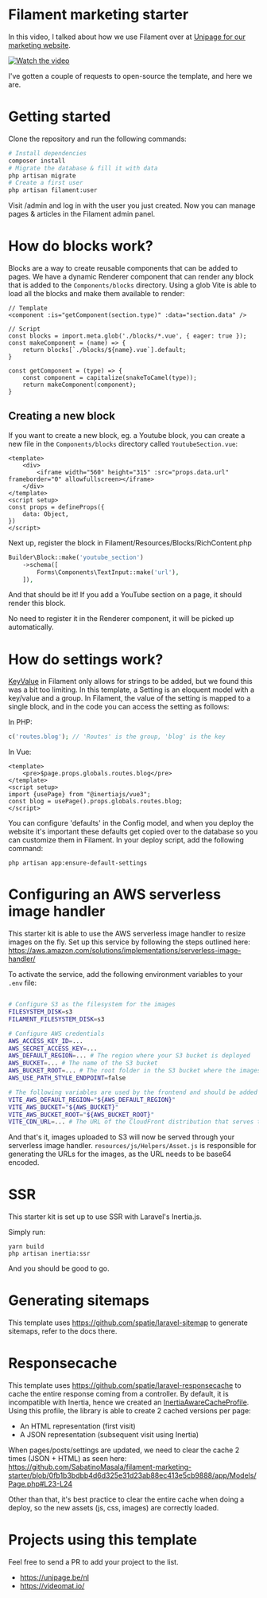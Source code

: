 # Filament marketing starter

In this video, I talked about how we use Filament over at [Unipage for our marketing website](https://unipage.be/nl).

[![Watch the video](https://i.ytimg.com/vi/U5eViAKHD0o/maxresdefault.jpg)](https://youtu.be/U5eViAKHD0o)

I've gotten a couple of requests to open-source the template, and here we are.

# Getting started

Clone the repository and run the following commands:

```bash
# Install dependencies
composer install
# Migrate the database & fill it with data
php artisan migrate
# Create a first user
php artisan filament:user
```

Visit /admin and log in with the user you just created.
Now you can manage pages & articles in the Filament admin panel.

# How do blocks work?

Blocks are a way to create reusable components that can be added to pages.
We have a dynamic Renderer component that can render any block that is added to the `Components/blocks` directory.
Using a glob Vite is able to load all the blocks and make them available to render:
```
// Template
<component :is="getComponent(section.type)" :data="section.data" />

// Script
const blocks = import.meta.glob('./blocks/*.vue', { eager: true });
const makeComponent = (name) => {
    return blocks[`./blocks/${name}.vue`].default;
}

const getComponent = (type) => {
    const component = capitalize(snakeToCamel(type));
    return makeComponent(component);
}
```

## Creating a new block

If you want to create a new block, eg. a Youtube block, you can create a new file in the `Components/blocks` directory called `YoutubeSection.vue`:

```vue
<template>
    <div>
        <iframe width="560" height="315" :src="props.data.url" frameborder="0" allowfullscreen></iframe>
    </div>
</template>
<script setup>
const props = defineProps({
    data: Object,
})
</script>
```

Next up, register the block in Filament/Resources/Blocks/RichContent.php

```php
Builder\Block::make('youtube_section')
    ->schema([
        Forms\Components\TextInput::make('url'),
    ]),
```

And that should be it! If you add a YouTube section on a page, it should render this block.

No need to register it in the Renderer component, it will be picked up automatically.

# How do settings work?

[KeyValue](https://filamentphp.com/docs/3.x/forms/fields/key-value) in Filament only allows for strings to be added, but we found this was a bit too limiting.
In this template, a Setting is an eloquent model with a key/value and a group. In Filament, the value of the setting is mapped to a single block, and in the code you can access the setting as follows:

In PHP:
```php
c('routes.blog'); // 'Routes' is the group, 'blog' is the key
```

In Vue:
```Vue
<template>
    <pre>$page.props.globals.routes.blog</pre>
</template>
<script setup>
import {usePage} from "@inertiajs/vue3";
const blog = usePage().props.globals.routes.blog;
</script>
```

You can configure 'defaults' in the Config model, and when you deploy the website it's important these defaults get copied over to the database so you can customize them in Filament.
In your deploy script, add the following command:
```
php artisan app:ensure-default-settings
```

# Configuring an AWS serverless image handler

This starter kit is able to use the AWS serverless image handler to resize images on the fly.
Set up this service by following the steps outlined here: https://aws.amazon.com/solutions/implementations/serverless-image-handler/

To activate the service, add the following environment variables to your `.env` file:

```bash

# Configure S3 as the filesystem for the images
FILESYSTEM_DISK=s3
FILAMENT_FILESYSTEM_DISK=s3

# Configure AWS credentials
AWS_ACCESS_KEY_ID=...
AWS_SECRET_ACCESS_KEY=...
AWS_DEFAULT_REGION=... # The region where your S3 bucket is deployed
AWS_BUCKET=... # The name of the S3 bucket
AWS_BUCKET_ROOT=... # The root folder in the S3 bucket where the images are stored, e.g. "images"
AWS_USE_PATH_STYLE_ENDPOINT=false

# The following variables are used by the frontend and should be added to .env
VITE_AWS_DEFAULT_REGION="${AWS_DEFAULT_REGION}"
VITE_AWS_BUCKET="${AWS_BUCKET}"
VITE_AWS_BUCKET_ROOT="${AWS_BUCKET_ROOT}"
VITE_CDN_URL=... # The URL of the CloudFront distribution that serves the images
```

And that's it, images uploaded to S3 will now be served through your serverless image handler.
`resources/js/Helpers/Asset.js` is responsible for generating the URLs for the images, as the URL needs to be base64 encoded.

# SSR

This starter kit is set up to use SSR with Laravel's Inertia.js.

Simply run:
```
yarn build
php artisan inertia:ssr
```

And you should be good to go.

# Generating sitemaps

This template uses https://github.com/spatie/laravel-sitemap to generate sitemaps, refer to the docs there.

# Responsecache

This template uses https://github.com/spatie/laravel-responsecache to cache the entire response coming from a controller.
By default, it is incompatible with Inertia, hence we created an [InertiaAwareCacheProfile](https://github.com/SabatinoMasala/filament-marketing-starter/blob/main/app/Http/CacheProfiles/InertiaAwareCacheProfile.php). Using this profile, the library is able to create 2 cached versions per page:
- An HTML representation (first visit)
- A JSON representation (subsequent visit using Inertia)

When pages/posts/settings are updated, we need to clear the cache 2 times (JSON + HTML) as seen here: https://github.com/SabatinoMasala/filament-marketing-starter/blob/0fb1b3bdbb4d6d325e31d23ab88ec413e5cb9888/app/Models/Page.php#L23-L24

Other than that, it's best practice to clear the entire cache when doing a deploy, so the new assets (js, css, images) are correctly loaded.

# Projects using this template

Feel free to send a PR to add your project to the list.

- https://unipage.be/nl
- https://videomat.io/

